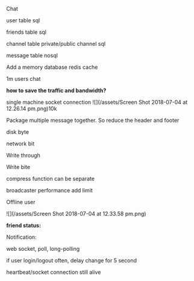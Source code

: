 Chat

user table sql

friends table sql

channel table private/public channel sql

message table nosql

Add a memory database redis cache

1m users chat

**how to save the traffic and bandwidth?**

single machine socket connection ![](/assets/Screen Shot 2018-07-04 at 12.26.14 pm.png)10k

Package multiple message together. So reduce the header and footer

disk byte

network bit

Write through

Write bite

compress function can be separate

broadcaster performance add limit

Offline user

![](/assets/Screen Shot 2018-07-04 at 12.33.58 pm.png)

**friend status:**

Notification:

web socket, poll, long-polling

if user login/logout often, delay change for 5 second

heartbeat/socket connection still alive

